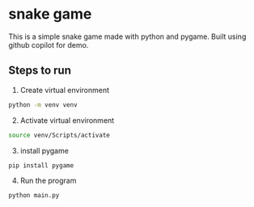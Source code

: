 # snake game

This is a simple snake game made with python and pygame. Built using github copilot for demo.

## Steps to run

1. Create virtual environment
```bash
python -m venv venv
```

2. Activate virtual environment
```bash
source venv/Scripts/activate
```

3. install pygame
```bash
pip install pygame
```

4. Run the program
```bash
python main.py
```

